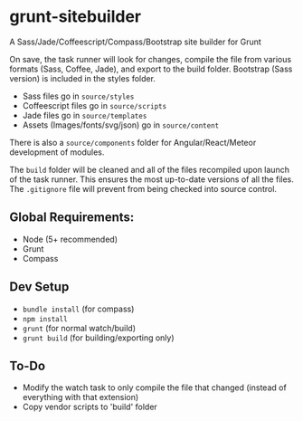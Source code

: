 # grunt-sitebuilder
A Sass/Jade/Coffeescript/Compass/Bootstrap site builder for Grunt

On save, the task runner will look for changes, compile the file from various formats (Sass, Coffee, Jade), and export to the build folder.
Bootstrap (Sass version) is included in the styles folder.

* Sass files go in `source/styles`
* Coffeescript files go in `source/scripts`
* Jade files go in `source/templates`
* Assets (Images/fonts/svg/json) go in `source/content`

There is also a `source/components` folder for Angular/React/Meteor development of modules.

The `build` folder will be cleaned and all of the files recompiled upon launch of the task runner. This ensures the most up-to-date versions of all the files. The `.gitignore` file will prevent from being checked into source control.

## Global Requirements:
* Node (5+ recommended)
* Grunt
* Compass

## Dev Setup
* ```bundle install``` (for compass)
* ```npm install```
* ```grunt``` (for normal watch/build)
* ```grunt build``` (for building/exporting only)

## To-Do
* Modify the watch task to only compile the file that changed (instead of everything with that extension)
* Copy vendor scripts to 'build' folder